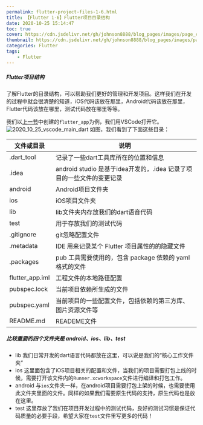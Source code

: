 ```yaml
---
permalink: flutter-project-files-1-6.html
title: 【Flutter 1-6】Flutter项目目录结构
date: 2020-10-25 15:14:47
toc: true
cover: https://cdn.jsdelivr.net/gh/johnson8888/blog_pages/images/page_conver_flutter_blue.jpeg
thumbnail: https://cdn.jsdelivr.net/gh/johnson8888/blog_pages/images/page_conver_flutter_blue.jpeg
categories: Flutter
tags:
    - Flutter
---
```


##### **Flutter项目结构**
了解Flutter的目录结构，可以帮助我们更好的管理和开发项目。这样我们在开发的过程中就会很清楚的知道，iOS代码该放在那里，Android代码该放在那里，Flutter代码该放在哪里，测试代码放在哪里等等。
<!--more-->
我们以[上一节](http://fulade.me/2020/10/25/flutter-hello-word-1-5/)中创建的`flutter_app`为例，我们用VSCode打开它。 
![2020_10_25_vscode_main_dart](https://cdn.jsdelivr.net/gh/Johnson8888/blog_pages/images/2020_10_25_vscode_main_dart.png)
如图，我们看到了下面这些目录：  



| 文件或目录 | 说明 |
| ------ | ------ |
| .dart_tool | 记录了一些dart工具库所在的位置和信息 |
|.idea | android studio 是基于idea开发的，.idea 记录了项目的一些文件的变更记录 |
| android | Android项目文件夹 |
| ios | iOS项目文件夹 |
| lib | lib文件夹内存放我们的dart语音代码 |
| test | 用于存放我们的测试代码 |
| .gitignore | git忽略配置文件 |
| .metadata | IDE 用来记录某个 Flutter 项目属性的的隐藏文件 |
| .packages | pub 工具需要使用的，包含 package 依赖的 yaml 格式的文件 |
| flutter_app.iml | 工程文件的本地路径配置 |
| pubspec.lock | 当前项目依赖所生成的文件 |
| pubspec.yaml | 当前项目的一些配置文件，包括依赖的第三方库、图片资源文件等 |
| README.md | READEME文件 |



##### **比较重要的四个文件夹是 android、ios、lib、test**
- lib 
我们日常开发的dart语言代码都放在这里，可以说是我们的“核心工作文件夹”
- ios
这里面包含了iOS项目相关的配置和文件，当我们的项目需要打包上线的时候，需要打开该文件内的`Runner.xcworkspace`文件进行编译和打包工作。
- android 
与`ios`文件夹一样，在android项目需要打包上架的时候，也需要使用此文件夹里面的文件。同样的如果我们需要原生代码的支持，原生代码也是放在这里。
- test
这里存放了我们在项目开发过程中的测试代码，良好的测试习惯是保证代码质量的必要手段，希望大家在`test`文件里写更多的代码！

